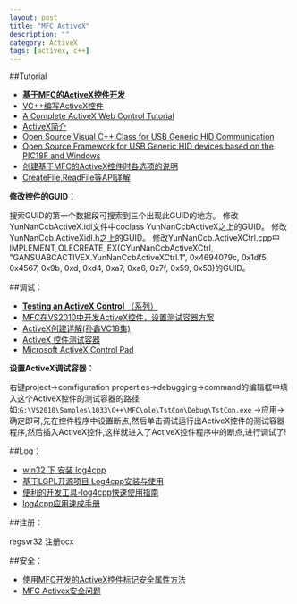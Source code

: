 ```yaml
---
layout: post
title: "MFC ActiveX"
description: ""
category: ActiveX
tags: [activex, c++]
--- 
```


##Tutorial

- [**基于MFC的ActiveX控件开发**](http://iysm.net/?p=122)
- [VC++编写ActiveX控件](http://www.cnblogs.com/beer/archive/2010/08/21/1805462.html)
- [A Complete ActiveX Web Control Tutorial](http://www.codeproject.com/Articles/14533/A-Complete-ActiveX-Web-Control-Tutorial)
- [ActiveX简介](http://maxwoods.cnblogs.com/archive/2005/11/07/270455.aspx)
- [Open Source Visual C++ Class for USB Generic HID Communication](http://www.waitingforfriday.com/index.php/Open_Source_Visual_C%2B%2B_Class_for_USB_Generic_HID_Communication#Example_code)
- [Open Source Framework for USB Generic HID devices based on the PIC18F and Windows](http://www.waitingforfriday.com/index.php/Open_Source_Framework_for_USB_Generic_HID_devices_based_on_the_PIC18F_and_Windows#readSingleReportFromDevice.28.29)
- [创建基于MFC的ActiveX控件时各选项的说明](http://blog.csdn.net/mole/article/details/4147608)
- [CreateFile,ReadFile等API详解](http://www.cnblogs.com/transcom/articles/1384946.html)

<!--more-->

**修改控件的GUID：**

搜索GUID的第一个数据段可搜索到三个出现此GUID的地方。
修改YunNanCcbActiveX.idl文件中coclass YunNanCcbActiveX之上的GUID。
修改YunNanCcb.ActiveXidl.h之上的GUID。
修改YunNanCcb.ActiveXCtrl.cpp中IMPLEMENT_OLECREATE_EX(CYunNanCcbActiveXCtrl, "GANSUABCACTIVEX.YunNanCcbActiveXCtrl.1",
     0x4694079c, 0x1df5, 0x4567, 0x9b, 0xd, 0xd4, 0xa7, 0xa6, 0x7f, 0x59, 0x53)的GUID。

##调试：

- [**Testing an ActiveX Control** （系列）](http://www.informit.com/library/content.aspx?b=Visual_C_PlusPlus&amp;seqNum=254)
- [MFC在VS2010中开发ActiveX控件，设置测试容器方案](http://hi.baidu.com/zkgg133/blog/item/c20b508d8965a30cb31bba5d.html)
- [ActiveX创建详解(孙鑫VC18集)](http://blog.sina.com.cn/s/blog_72ad33b10100o79j.html)
- [ActiveX 控件测试容器](http://msdn.microsoft.com/zh-cn/library/f9adb5t5(v=vs.90).aspx)
- [Microsoft ActiveX Control Pad](http://wenwen.soso.com/z/q251551282.htm)

**设置ActiveX调试容器：**

右键project->comfiguration properties->debugging->command的编辑框中填入这个ActiveX控件的测试容器的路径如:`G:\VS2010\Samples\1033\C++\MFC\ole\TstCon\Debug\TstCon.exe` ->应用->确定即可,先在控件程序中设置断点,然后单击调试运行出ActiveX控件的测试容器程序,然后插入ActiveX控件,这样就进入了ActiveX控件程序中的断点,进行调试了!


##Log：

- [win32 下 安装 log4cpp](http://blog.csdn.net/standing4s/article/details/1678521)
- [基于LGPL开源项目 Log4cpp安装与使用](http://www.cppblog.com/colorful/archive/2012/03/10/167546.html)
- [便利的开发工具-log4cpp快速使用指南](http://www.ibm.com/developerworks/cn/linux/l-log4cpp/index.html)
- [log4cpp应用速成手册](http://blog.csdn.net/jq0123/article/details/1042617)

##注册：

regsvr32 注册ocx

##安全：

- [使用MFC开发的ActiveX控件标记安全属性方法](http://www.lilu.name/Html/diannaojishu/2010-05/685254791858.html)
- [MFC Activex安全问题](http://archive.cnblogs.com/a/1528521/)










